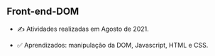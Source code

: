 ## Front-end-DOM


- ✍ Atividades realizadas em Agosto de 2021.

- ✅ Aprendizados: manipulação da DOM, Javascript, HTML e CSS.
